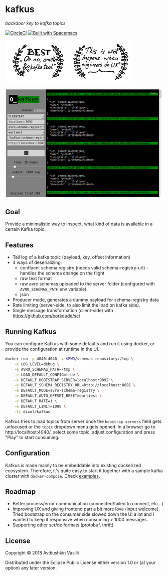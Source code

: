# kafkus
*backdoor key to kafka topics*

[![CircleCI](https://circleci.com/gh/dixel/kafkus.svg?style=svg)](https://circleci.com/gh/dixel/kafkus)
[![Built with Spacemacs](https://cdn.rawgit.com/syl20bnr/spacemacs/442d025779da2f62fc86c2082703697714db6514/assets/spacemacs-badge.svg)](http://spacemacs.org)

![](./pic/badge-1.png) ![](./pic/badge-2.png)

![](./pic/screenshot.png)

## Goal
Provide a minimalistic way to inspect, what kind of data is available in a certain Kafka topic.

## Features
- Tail log of a kafka topic (payload, key, offset information)
- 4 ways of deserializing:
    - confluent schema registry (needs valid schema-registry-url) - handles the schema change on the flight
    - raw text format
    - raw avro schemas uploaded to the server folder (configured with `AVRO_SCHEMAS_PATH` env variable).
    - json
- Producer mode, generates a dummy payload for schema-registry data
- Rate limiting (server-side, to also limit the load on kafka side).
- Single message transformation (client-side) with https://github.com/borkdude/sci

## Running Kafkus

You can configure Kafkus with some defaults and run it using docker, or provide the configuration at runtime in the UI.

```bash
docker run -p 4040:4040 -v $PWD/schemas-repository:/tmp \
    -e LOG_LEVEL=debug \
    -e AVRO_SCHEMAS_PATH=/tmp \
    -e LOAD_DEFAULT_CONFIG=true \
    -e DEFAULT_BOOTSTRAP_SERVER=localhost:9092 \
    -e DEFAULT_SCHEMA_REGISTRY_URL=http://localhost:8081 \
    -e DEFAULT_MODE=avro-schema-registry \
    -e DEFAULT_AUTO_OFFSET_RESET=earliest \
    -e DEFAULT_RATE=1 \
    -e DEFAULT_LIMIT=1000 \
    -ti dixel/kafkus
```

Kafkus tries to load topics from server once the `boostrap.servers` field gets unfocused or the `topic` dropdown menu gets opened.
In a browser go to http://localhost:4040/, select some topic, adjust configuration and press "Play" to start consuming.

## Configuration
Kafkus is made mainly to be embeddable into existing dockerized ecosystem. Therefore, it's quite easy to start it together with a sample
kafka cluster with `docker-compose`. Check [examples](./examples).

## Roadmap
- Better process/error communication (connected/failed to connect, etc...)
- Improving UX and giving frontend part a bit more love (input welcome). Tried bootstrap on the consumer side slowed down the UI a lot and I wanted to keep it responsive when consuming > 1000 messages.
- Supporting other ser/de formats (protobuf, thrift)

## License

Copyright © 2018 Avdiushkin Vasilii

Distributed under the Eclipse Public License either version 1.0 or (at
your option) any later version.
